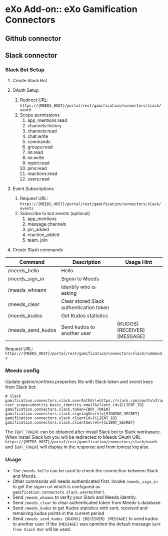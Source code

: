 # eXo Add-on:: eXo Gamification Connectors

## Github connector


## Slack connector

### Slack Bot Setup
1. Create Slack Bot
2. OAuth Setup
    1. Redirect URL: `https://{MEEDS_HOST}/portal/rest/gamification/connectors/slack/oauth`
    2. Scope permissions
        1. app_mentions:read
        2. channels:history
        3. channels:read
        4. chat:write
        5. commands
        6. groups:read
        7. im:read
        8. im:write
        9. mpim:read
        10. pins:read
        11. reactions:read
        12. users:read

3. Event Subscriptions
   1. Request URL: `https://{MEEDS_HOST}/portal/rest/gamification/connectors/slack/events`
   2. Subscribe to bot events (optional)
      1. app_mentions
      2. message.channels
      3. pin_added
      4. reaction_added
      5. team_join

4. Create Slash commands

| Command           | Description                             | Usage Hint                   |
|-------------------|-----------------------------------------|------------------------------|
| /meeds_hello      | Hello                                   |                              |
| /meeds_sign_in    | Signin to Meeds                         |                              |
| /meeds_whoami     | Identify who is asking                  |                              |
| /meeds_clear      | Clear stored Slack authentication token |                              |
| /meeds_kudos      | Get Kudos statistics                    |                              |
| /meeds_send_kudos | Send kudos to another user              | {KUDOS} {RECEIVER} [MESSAGE] |

Request URL: `https://{MEEDS_HOST}/portal/rest/gamification/connectors/slack/commands`
 
### Meeds config

Update gatein/conf/exo.properties file with Slack token and secret keys from Slack bot:

```
# Slack
gamification.connectors.slack.userAuthUrl=https://slack.com/oauth/v2/authorize?user_scope=identity.basic,identity.email&client_id={CLIENT_ID}
gamification.connectors.slack.token={BOT_TOKEN}
gamification.connectors.slack.signingSecret={SIGNING_SECRET}
gamification.connectors.slack.clientId={CLIENT_ID}
gamification.connectors.slack.clientSecret={CLIENT_SECRET}

```

The `{BOT_TOKEN}` can be obtained after install Slack bot to Slack workspace.
When install Slack bot you will be redirected to Meeds OAuth URL `https://{MEEDS_HOST}/portal/rest/gamification/connectors/slack/oauth` and `{BOT_TOKEN}` will display in the response and from tomcat log also.


### Usage
- The `/meeds_hello` can be used to check the connection between Slack and Meeds.
- Other commands will needs authenticated first. Invoke `/meeds_sign_in` to get the signin url which is configured as `gamification.connectors.slack.userAuthUrl`.
- Send `/meeds_whoami` to verify your Slack and Meeds identity.
- Send `/meeds_clear` to clear authenticated token from Meeds's database
- Send `/meeds_kudos` to get Kudos statistics with sent, received and remaining kudos points in the current period
- Send `/meeds_send_kudos {KUDOS} {RECEIVER} [MESSAGE]` to send kudos to another user. If the `[MESSAGE]` was opmitted the default message `Sent from Slack Bot` will be used.